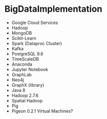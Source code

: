 # BigDataImplementation
* Google Cloud Services
* Hadoop
* MongoDB
* Scikit-Learn
* Spark (Dataproc Cluster)
* Kafka
* PostgreSQL 9.6
* TimeScaleDB
* Anaconda 
* Jupyter Notebook
* GraphLab
* Neo4j
* GraphX (library)
* Java 8
* Hadoop 2.7.6
* Spatial Hadoop
* Pig
* Pigeon 0.2.1
Virtual Machines?
